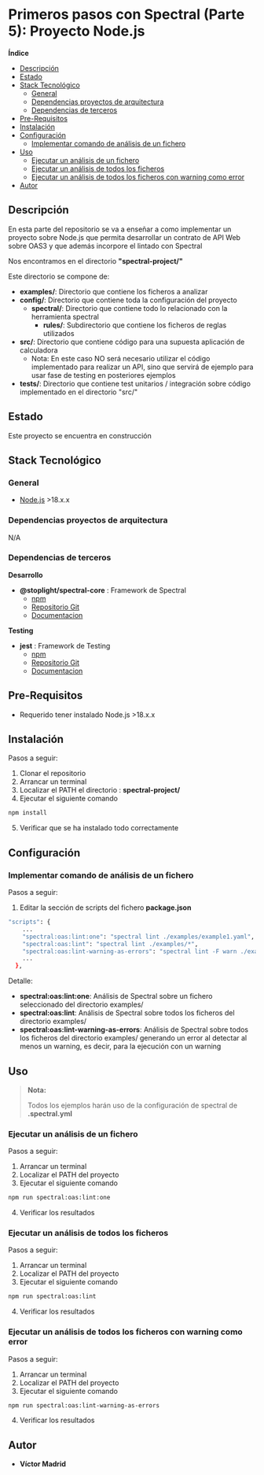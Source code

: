 <h1>Primeros pasos con Spectral (Parte 5): Proyecto Node.js</h1>





**Índice**
- [Descripción](#descripción)
- [Estado](#estado)
- [Stack Tecnológico](#stack-tecnológico)
  - [General](#general)
  - [Dependencias proyectos de arquitectura](#dependencias-proyectos-de-arquitectura)
  - [Dependencias de terceros](#dependencias-de-terceros)
- [Pre-Requisitos](#pre-requisitos)
- [Instalación](#instalación)
- [Configuración](#configuración)
  - [Implementar comando de análisis de un fichero](#implementar-comando-de-análisis-de-un-fichero)
- [Uso](#uso)
  - [Ejecutar un análisis de un fichero](#ejecutar-un-análisis-de-un-fichero)
  - [Ejecutar un análisis de todos los ficheros](#ejecutar-un-análisis-de-todos-los-ficheros)
  - [Ejecutar un análisis de todos los ficheros con warning como error](#ejecutar-un-análisis-de-todos-los-ficheros-con-warning-como-error)
- [Autor](#autor)





## Descripción

En esta parte del repositorio se va a enseñar a como implementar un proyecto sobre Node.js que permita desarrollar un contrato de API Web sobre OAS3 y que además incorpore el lintado con Spectral

Nos encontramos en el directorio **"spectral-project/"**

Este directorio se compone de:

* **examples/**: Directorio que contiene los ficheros a analizar
* **config/**: Directorio que contiene toda la configuración del proyecto
  * **spectral/**: Directorio que contiene todo lo relacionado con la herramienta spectral
    * **rules/**: Subdirectorio que contiene los ficheros de reglas utilizados
* **src/**: Directorio que contiene código para una supuesta aplicación de calculadora
  * Nota: En este caso NO será necesario utilizar el código implementado para realizar un API, sino que servirá de ejemplo para usar fase de testing en posteriores ejemplos
* **tests/**: Directorio que contiene test unitarios / integración sobre código implementado en el directorio "src/"




## Estado

Este proyecto se encuentra en construcción





## Stack Tecnológico

### General

* [Node.js](https://nodejs.org/es) >18.x.x


### Dependencias proyectos de arquitectura

N/A


### Dependencias de terceros

**Desarrollo**

* **@stoplight/spectral-core** : Framework de Spectral
  * [npm](https://www.npmjs.com/package/@stoplight/spectral-core)
  * [Repositorio Git](https://github.com/stoplightio/spectral)
  * [Documentacion](https://stoplight.io/open-source/spectral)


**Testing**

* **jest** : Framework de Testing
  * [npm](https://www.npmjs.com/package/jest)
  * [Repositorio Git](https://github.com/jestjs/jest)
  * [Documentacion](https://jestjs.io/)





## Pre-Requisitos

* Requerido tener instalado Node.js >18.x.x





## Instalación

Pasos a seguir:

1. Clonar el repositorio
2. Arrancar un terminal
3. Localizar el PATH el directorio : **spectral-project/**
4. Ejecutar el siguiente comando

```bash
npm install
```

5. Verificar que se ha instalado todo correctamente





## Configuración

### Implementar comando de análisis de un fichero

Pasos a seguir:

1. Editar la sección de scripts del fichero **package.json**

```bash
"scripts": {
    ...
    "spectral:oas:lint:one": "spectral lint ./examples/example1.yaml",
    "spectral:oas:lint": "spectral lint ./examples/*",
    "spectral:oas:lint-warning-as-errors": "spectral lint -F warn ./examples/*"
    ...
  },
```

Detalle:

* **spectral:oas:lint:one**: Análisis de Spectral sobre un fichero seleccionado del directorio examples/
* **spectral:oas:lint**: Análisis de Spectral sobre todos los ficheros del directorio examples/
* **spectral:oas:lint-warning-as-errors**: Análisis de Spectral sobre todos los ficheros del directorio examples/ generando un error al detectar al menos un warning, es decir, para la ejecución con un warning





## Uso

>**Nota:**
>
>Todos los ejemplos harán uso de la configuración de spectral de **.spectral.yml**

### Ejecutar un análisis de un fichero

Pasos a seguir:

1. Arrancar un terminal
2. Localizar el PATH del proyecto
3. Ejecutar el siguiente comando

```bash
npm run spectral:oas:lint:one
```

4. Verificar los resultados



### Ejecutar un análisis de todos los ficheros

Pasos a seguir:

1. Arrancar un terminal
2. Localizar el PATH del proyecto
3. Ejecutar el siguiente comando

```bash
npm run spectral:oas:lint
```

4. Verificar los resultados




### Ejecutar un análisis de todos los ficheros con warning como error

Pasos a seguir:

1. Arrancar un terminal
2. Localizar el PATH del proyecto
3. Ejecutar el siguiente comando

```bash
npm run spectral:oas:lint-warning-as-errors
```

4. Verificar los resultados



## Autor

* **Víctor Madrid**